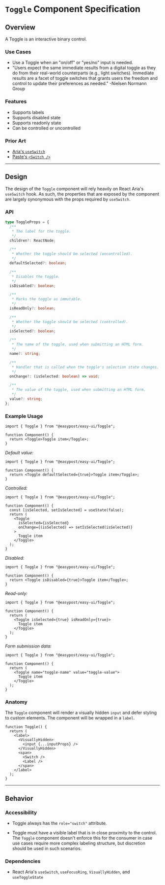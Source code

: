 # `Toggle` Component Specification

## Overview

A Toggle is an interactive binary control.

### Use Cases

- Use a Toggle when an "on/off" or "yes/no" input is needed.
- "Users expect the same immediate results from a digital toggle as they do from their real-world counterparts (e.g., light switches). Immediate results are a facet of toggle switches that grants users the freedom and control to update their preferences as needed." -Nielsen Normann Group

### Features

- Supports labels
- Supports disabled state
- Supports readonly state
- Can be controlled or uncontrolled

### Prior Art

- [Aria's `useSwitch`](https://react-spectrum.adobe.com/react-aria/useSwitch.html)
- [Paste's `<Switch />`](https://paste.twilio.design/components/switch)

---

## Design

The design of the `Toggle` component will rely heavily on React Aria's `useSwitch` hook. As such, the properties that are exposed by the component are largely synonymous with the props required by `useSwitch`.

### API

```ts
type ToggleProps = {
  /**
   * The label for the toggle.
   */
  children?: ReactNode;

  /**
   * Whether the toggle should be selected (uncontrolled).
   */
  defaultSelected?: boolean;

  /**
   * Disables the toggle.
   */
  isDisabled?: boolean;

  /**
   * Marks the toggle as immutable.
   */
  isReadOnly?: boolean;

  /**
   * Whether the toggle should be selected (controlled).
   */
  isSelected?: boolean;

  /**
   * The name of the toggle, used when submitting an HTML form.
   */
  name?: string;

  /**
   * Handler that is called when the toggle's selection state changes.
   */
  onChange?: (isSelected: boolean) => void;

  /**
   * The value of the toggle, used when submitting an HTML form.
   */
  value?: string;
};
```

### Example Usage

```tsx
import { Toggle } from "@easypost/easy-ui/Toggle";

function Component() {
  return <Toggle>Toggle item</Toggle>;
}
```

_Default value:_

```tsx
import { Toggle } from "@easypost/easy-ui/Toggle";

function Component() {
  return <Toggle defaultSelected={true}>Toggle item</Toggle>;
}
```

_Controlled:_

```tsx
import { Toggle } from "@easypost/easy-ui/Toggle";

function Component() {
  const [isSelected, setIsSelected] = useState(false);
  return (
    <Toggle
      isSelected={isSelected}
      onChange={(isSelected) => setIsSelected(isSelected)}
    >
      Toggle item
    </Toggle>
  );
}
```

_Disabled:_

```tsx
import { Toggle } from "@easypost/easy-ui/Toggle";

function Component() {
  return <Toggle isDisabled={true}>Toggle item</Toggle>;
}
```

_Read-only:_

```tsx
import { Toggle } from "@easypost/easy-ui/Toggle";

function Component() {
  return (
    <Toggle isSelected={true} isReadOnly={true}>
      Toggle item
    </Toggle>
  );
}
```

_Form submission data:_

```tsx
import { Toggle } from "@easypost/easy-ui/Toggle";

function Component() {
  return (
    <Toggle name="toggle-name" value="toggle-value">
      Toggle item
    </Toggle>
  );
}
```

### Anatomy

The `Toggle` component will render a visually hidden `input` and defer styling to custom elements. The component will be wrapped in a `label`.

```tsx
function Toggle() {
  return (
    <label>
      <VisuallyHidden>
        <input {...inputProps} />
      </VisuallyHidden>
      <span>
        <Switch />
        <Label />
      </span>
    </label>
  );
}
```

---

## Behavior

### Accessibility

- Toggle always has the `role="switch"` attribute.

- Toggle must have a visible label that is in close proximity to the control. The `Toggle` component doesn't enforce this for the consumer in case use cases require more complex labeling structure, but discretion should be used in such scenarios.

### Dependencies

- React Aria's `useSwitch`, `useFocusRing`, `VisuallyHidden`, and `useToggleState`
